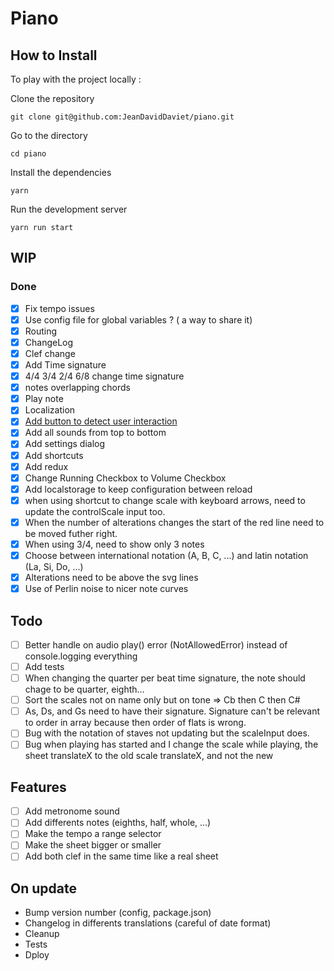 # Piano

## How to Install

To play with the project locally :

Clone the repository

```git clone git@github.com:JeanDavidDaviet/piano.git```

Go to the directory

```cd piano```

Install the dependencies

```yarn```

Run the development server

```yarn run start```

## WIP

### Done
- [x] Fix tempo issues
- [x] Use config file for global variables ? ( a way to share it)
- [x] Routing
- [x] ChangeLog
- [x] Clef change
- [x] Add Time signature
- [x] 4/4 3/4 2/4 6/8 change time signature
- [x] notes overlapping chords
- [x] Play note
- [x] Localization
- [x] [Add button to detect user interaction](https://developers.google.com/web/updates/2017/09/autoplay-policy-changes#webaudio)
- [x] Add all sounds from top to bottom
- [x] Add settings dialog
- [x] Add shortcuts
- [x] Add redux
- [x] Change Running Checkbox to Volume Checkbox
- [x] Add localstorage to keep configuration between reload
- [x] when using shortcut to change scale with keyboard arrows, need to update the controlScale input too.
- [x] When the number of alterations changes the start of the red line need to be moved futher right.
- [x] When using 3/4, need to show only 3 notes
- [x] Choose between international notation (A, B, C, ...) and latin notation (La, Si, Do, ...)
- [x] Alterations need to be above the svg lines
- [x] Use of Perlin noise to nicer note curves

## Todo
- [ ] Better handle on audio play() error (NotAllowedError) instead of console.logging everything
- [ ] Add tests
- [ ] When changing the quarter per beat time signature, the note should chage to be quarter, eighth...
- [ ] Sort the scales not on name only but on tone => Cb then C then C#
- [ ] As, Ds, and Gs need to have their signature. Signature can't be relevant to order in array because then order of flats is wrong.
- [ ] Bug with the notation of staves not updating but the scaleInput does.
- [ ] Bug when playing has started and I change the scale while playing, the sheet translateX to the old scale translateX, and not the new

## Features
- [ ] Add metronome sound
- [ ] Add differents notes (eighths, half, whole, ...)
- [ ] Make the tempo a range selector
- [ ] Make the sheet bigger or smaller
- [ ] Add both clef in the same time like a real sheet

## On update
- Bump version number (config, package.json)
- Changelog in differents translations (careful of date format)
- Cleanup
- Tests
- Dploy
